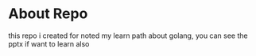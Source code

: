 # About Repo

this repo i created for noted my learn path about golang, you can see the pptx if want to learn also 
